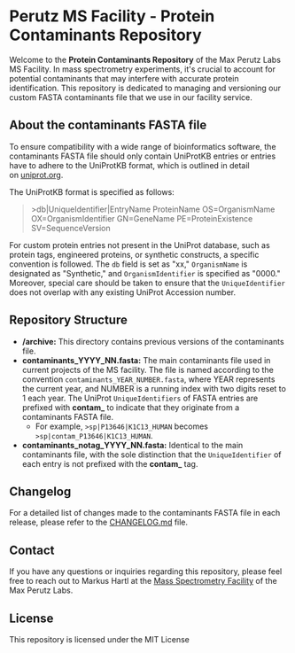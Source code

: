 # Perutz MS Facility - Protein Contaminants Repository

Welcome to the **Protein Contaminants Repository** of the Max Perutz Labs MS Facility. In mass spectrometry experiments, it's crucial to account for potential contaminants that may interfere with accurate protein identification. This repository is dedicated to managing and versioning our custom FASTA contaminants file that we use in our facility service.

## About the contaminants FASTA file

To ensure compatibility with a wide range of bioinformatics software, the contaminants FASTA file should only contain UniProtKB entries or entries have to adhere to the UniProtKB format, which is outlined in detail on [uniprot.org](https://www.uniprot.org/help/fasta-headers).

The UniProtKB format is specified as follows:

> \>db|UniqueIdentifier|EntryName ProteinName OS=OrganismName OX=OrganismIdentifier GN=GeneName PE=ProteinExistence SV=SequenceVersion

For custom protein entries not present in the UniProt database, such as protein tags, engineered proteins, or synthetic constructs, a specific convention is followed. The `db` field is set as "xx," `OrganismName` is designated as "Synthetic," and `OrganismIdentifier` is specified as "0000." Moreover, special care should be taken to ensure that the `UniqueIdentifier` does not overlap with any existing UniProt Accession number.

## Repository Structure

- **/archive:** This directory contains previous versions of the contaminants file.
- **contaminants_YYYY_NN.fasta:** The main contaminants file used in current projects of the MS facility. The file is named according to the convention `contaminants_YEAR_NUMBER.fasta`, where YEAR represents the current year, and NUMBER is a running index with two digits reset to 1 each year. The UniProt `UniqueIdentifiers` of FASTA entries are prefixed with **contam_** to indicate that they originate from a contaminants FASTA file.
    - For example, `>sp|P13646|K1C13_HUMAN` becomes `>sp|contam_P13646|K1C13_HUMAN`.
- **contaminants_notag_YYYY_NN.fasta:** Identical to the main contaminants file, with the sole distinction that the `UniqueIdentifier` of each entry is not prefixed with the **contam_** tag.

## Changelog

For a detailed list of changes made to the contaminants FASTA file in each release, please refer to the [CHANGELOG.md](CHANGELOG.md) file.

## Contact

If you have any questions or inquiries regarding this repository, please feel free to reach out to Markus Hartl at the [Mass Spectrometry Facility](https://www.maxperutzlabs.ac.at/research/facilities/mass-spectrometry-facility) of the Max Perutz Labs.

## License

This repository is licensed under the MIT License